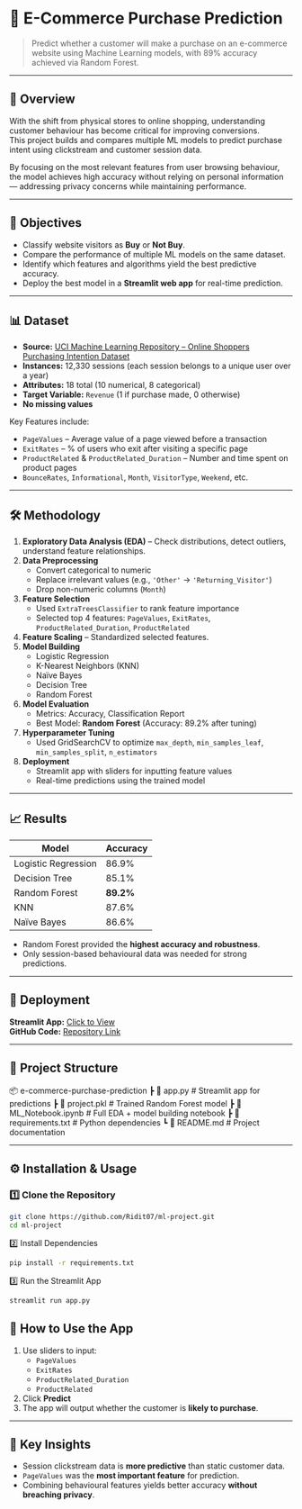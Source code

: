 # 🛒 E-Commerce Purchase Prediction

> Predict whether a customer will make a purchase on an e-commerce website using Machine Learning models, with 89% accuracy achieved via Random Forest.

---

## 📌 Overview

With the shift from physical stores to online shopping, understanding customer behaviour has become critical for improving conversions.  
This project builds and compares multiple ML models to predict purchase intent using clickstream and customer session data.  

By focusing on the most relevant features from user browsing behaviour, the model achieves high accuracy without relying on personal information — addressing privacy concerns while maintaining performance.

---

## 🎯 Objectives

- Classify website visitors as **Buy** or **Not Buy**.
- Compare the performance of multiple ML models on the same dataset.
- Identify which features and algorithms yield the best predictive accuracy.
- Deploy the best model in a **Streamlit web app** for real-time prediction.

---

## 📊 Dataset

- **Source:** [UCI Machine Learning Repository – Online Shoppers Purchasing Intention Dataset](https://archive.ics.uci.edu/ml/datasets/Online+Shoppers+Purchasing+Intention+Dataset)
- **Instances:** 12,330 sessions (each session belongs to a unique user over a year)
- **Attributes:** 18 total (10 numerical, 8 categorical)
- **Target Variable:** `Revenue` (1 if purchase made, 0 otherwise)
- **No missing values**

Key Features include:
- `PageValues` – Average value of a page viewed before a transaction
- `ExitRates` – % of users who exit after visiting a specific page
- `ProductRelated` & `ProductRelated_Duration` – Number and time spent on product pages
- `BounceRates`, `Informational`, `Month`, `VisitorType`, `Weekend`, etc.

---

## 🛠 Methodology

1. **Exploratory Data Analysis (EDA)** – Check distributions, detect outliers, understand feature relationships.
2. **Data Preprocessing**
   - Convert categorical to numeric
   - Replace irrelevant values (e.g., `'Other'` → `'Returning_Visitor'`)
   - Drop non-numeric columns (`Month`)
3. **Feature Selection**
   - Used `ExtraTreesClassifier` to rank feature importance
   - Selected top 4 features: `PageValues`, `ExitRates`, `ProductRelated_Duration`, `ProductRelated`
4. **Feature Scaling** – Standardized selected features.
5. **Model Building**
   - Logistic Regression
   - K-Nearest Neighbors (KNN)
   - Naïve Bayes
   - Decision Tree
   - Random Forest
6. **Model Evaluation**
   - Metrics: Accuracy, Classification Report
   - Best Model: **Random Forest** (Accuracy: 89.2% after tuning)
7. **Hyperparameter Tuning**
   - Used GridSearchCV to optimize `max_depth`, `min_samples_leaf`, `min_samples_split`, `n_estimators`
8. **Deployment**
   - Streamlit app with sliders for inputting feature values
   - Real-time predictions using the trained model

---

## 📈 Results

| Model                   | Accuracy   |
|-------------------------|------------|
| Logistic Regression     | 86.9%      |
| Decision Tree           | 85.1%      |
| Random Forest           | **89.2%**  |
| KNN                     | 87.6%      |
| Naïve Bayes             | 86.6%      |

- Random Forest provided the **highest accuracy and robustness**.
- Only session-based behavioural data was needed for strong predictions.

---

## 🚀 Deployment

**Streamlit App:** [Click to View](https://ridit07-ml-project-app-f3zc6r.streamlit.app/)  
**GitHub Code:** [Repository Link](https://github.com/Ridit07/ml-project)

---

## 📂 Project Structure

📦 e-commerce-purchase-prediction
┣ 📜 app.py # Streamlit app for predictions
┣ 📜 project.pkl # Trained Random Forest model
┣ 📜 ML_Notebook.ipynb # Full EDA + model building notebook
┣ 📜 requirements.txt # Python dependencies
┗ 📜 README.md # Project documentation


---

## ⚙️ Installation & Usage

### 1️⃣ Clone the Repository
```bash
git clone https://github.com/Ridit07/ml-project.git
cd ml-project
```

2️⃣ Install Dependencies
```bash
pip install -r requirements.txt
```

3️⃣ Run the Streamlit App
```bash
streamlit run app.py
```

## 📌 How to Use the App

1. Use sliders to input:
   - `PageValues`
   - `ExitRates`
   - `ProductRelated_Duration`
   - `ProductRelated`
2. Click **Predict**
3. The app will output whether the customer is **likely to purchase**.

---

## 🧠 Key Insights

- Session clickstream data is **more predictive** than static customer data.
- `PageValues` was the **most important feature** for prediction.
- Combining behavioural features yields better accuracy **without breaching privacy**.
